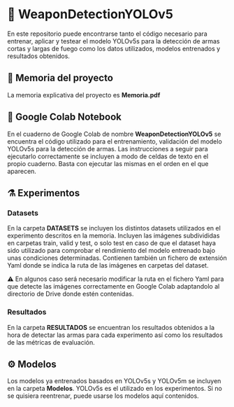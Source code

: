 # :gun: WeaponDetectionYOLOv5
En este repositorio puede encontrarse tanto el código necesario para entrenar, aplicar y testear el modelo YOLOv5s para la detección de armas cortas y largas de fuego como los datos utilizados, modelos entrenados y resultados obtenidos.

## :page_facing_up: Memoria del proyecto
La memoria explicativa del proyecto es **Memoria.pdf**

## :notebook: Google Colab Notebook 
En el cuaderno de Google Colab de nombre **WeaponDetectionYOLOv5** se encuentra el código utilizado para el entrenamiento, validación del modelo YOLOv5s para la detección de armas. Las instrucciones a seguir para ejecutarlo correctamente se incluyen a modo de celdas de texto en el propio cuaderno. Basta con ejecutar las mismas en el orden en el que aparecen. 
## :alembic: Experimentos

### Datasets
En la carpeta **DATASETS** se incluyen los distintos datasets utilizados en el experimento descritos en la memoria. 
Incluyen las imágenes subdivididas en carpetas train, valid y test, o solo test en caso de que el dataset haya sido utilizado para comprobar el rendimiento del modelo entrenado bajo unas condiciones determinadas. Contienen también un fichero de extensión Yaml donde se indica la ruta de las imágenes en carpetas del dataset. 

:warning: En algunos caso será necesario modificar la ruta en el fichero Yaml para que detecte las imágenes correctamente en Google Colab adaptandolo al directorio de Drive donde estén contenidas.


### Resultados 
En la carpeta **RESULTADOS** se encuentran los resultados obtenidos a la hora de detectar las armas para cada experimento así como los resultados de las métricas de evaluación.


## 	:gear: Modelos
Los modelos ya entrenados basados en YOLOv5s y YOLOv5m se incluyen en la carpeta **Modelos**. YOLOv5s es el utilizado en los experimentos.
Si no se quisiera reentrenar, puede usarse los modelos aquí contenidos.


